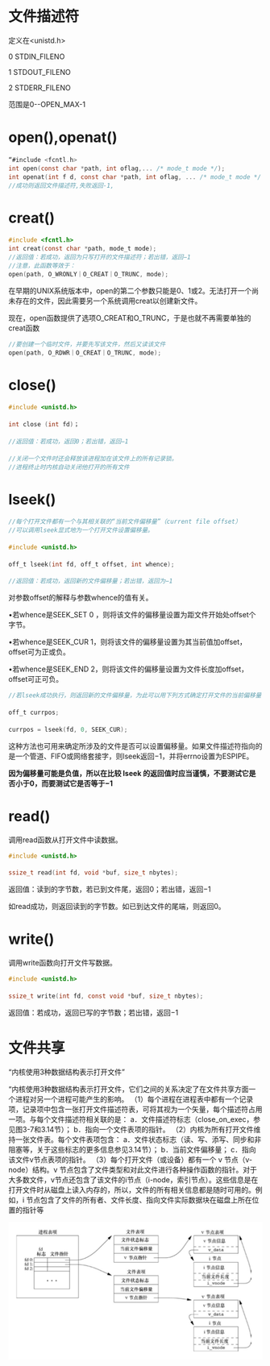 # 文件描述符

 定义在<unistd.h>

0	STDIN_FILENO

1	STDOUT_FILENO

2	STDERR_FILENO

范围是0--OPEN_MAX-1

# open(),openat()

```c
“#include <fcntl.h>
int open(const char *path, int oflag,... /* mode_t mode */);
int openat(int f d, const char *path, int oflag, ... /* mode_t mode */ );”
//成功则返回文件描述符,失败返回-1,
```

# creat()

```c
#include <fcntl.h>
int creat(const char *path, mode_t mode);
//返回值：若成功，返回为只写打开的文件描述符；若出错，返回−1
//注意，此函数等效于：
open(path, O_WRONLY｜O_CREAT｜O_TRUNC, mode);

```

在早期的UNIX系统版本中，open的第二个参数只能是0、1或2。无法打开一个尚未存在的文件，因此需要另一个系统调用creat以创建新文件。

现在，open函数提供了选项O_CREAT和O_TRUNC，于是也就不再需要单独的creat函数

```c
//要创建一个临时文件，并要先写该文件，然后又读该文件
open(path, O_RDWR｜O_CREAT｜O_TRUNC, mode);
```

# close()

```c
#include <unistd.h>

int close (int fd)；

//返回值：若成功，返回0；若出错，返回−1

//关闭一个文件时还会释放该进程加在该文件上的所有记录锁。
//进程终止时内核自动关闭他打开的所有文件
```

# lseek()

```c
//每个打开文件都有一个与其相关联的“当前文件偏移量”（current file offset）
//可以调用lseek显式地为一个打开文件设置偏移量。

#include <unistd.h>

off_t lseek(int fd, off_t offset, int whence);

//返回值：若成功，返回新的文件偏移量；若出错，返回为−1
```

对参数offset的解释与参数whence的值有关。

•若whence是SEEK_SET 0 ，则将该文件的偏移量设置为距文件开始处offset个字节。

•若whence是SEEK_CUR 1，则将该文件的偏移量设置为其当前值加offset，offset可为正或负。

•若whence是SEEK_END  2，则将该文件的偏移量设置为文件长度加offset，offset可正可负。

```c
//若lseek成功执行，则返回新的文件偏移量，为此可以用下列方式确定打开文件的当前偏移量：

off_t currpos;

currpos = lseek(fd, 0, SEEK_CUR);
```

这种方法也可用来确定所涉及的文件是否可以设置偏移量。如果文件描述符指向的是一个管道、FIFO或网络套接字，则lseek返回−1，并将errno设置为ESPIPE。

**因为偏移量可能是负值，所以在比较 lseek 的返回值时应当谨慎，不要测试它是否小于0，而要测试它是否等于−1**

# read()

调用read函数从打开文件中读数据。

```c
#include <unistd.h>

ssize_t read(int fd, void *buf, size_t nbytes);
```

返回值：读到的字节数，若已到文件尾，返回0；若出错，返回−1

如read成功，则返回读到的字节数。如已到达文件的尾端，则返回0。

# write()

调用write函数向打开文件写数据。

```C
#include <unistd.h>

ssize_t write(int fd, const void *buf, size_t nbytes);
```

返回值：若成功，返回已写的字节数；若出错，返回−1



# 文件共享

“内核使用3种数据结构表示打开文件”

“内核使用3种数据结构表示打开文件，它们之间的关系决定了在文件共享方面一个进程对另一个进程可能产生的影响。
（1）每个进程在进程表中都有一个记录项，记录项中包含一张打开文件描述符表，可将其视为一个矢量，每个描述符占用一项。与每个文件描述符相关联的是：
a．文件描述符标志（close_on_exec，参见图3-7和3.14节）；
b．指向一个文件表项的指针。
（2）内核为所有打开文件维持一张文件表。每个文件表项包含：
a．文件状态标志（读、写、添写、同步和非阻塞等，关于这些标志的更多信息参见3.14节）；
b．当前文件偏移量；
c．指向该文件v节点表项的指针。
（3）每个打开文件（或设备）都有一个 v 节点（v-node）结构。v 节点包含了文件类型和对此文件进行各种操作函数的指针。对于大多数文件，v节点还包含了该文件的i节点（i-node，索引节点）。这些信息是在打开文件时从磁盘上读入内存的，所以，文件的所有相关信息都是随时可用的。例如，i 节点包含了文件的所有者、文件长度、指向文件实际数据块在磁盘上所在位置的指针等

![1](img/1.png)
